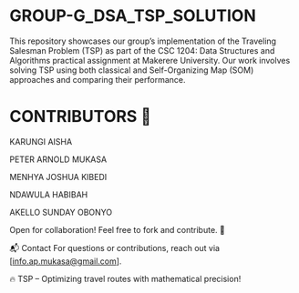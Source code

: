 # GROUP-G_DSA_TSP_SOLUTION
This repository showcases our group’s implementation of the Traveling Salesman Problem (TSP) as part of the CSC 1204: Data Structures and Algorithms practical assignment at Makerere University. Our work involves solving TSP using both classical and Self-Organizing Map (SOM) approaches and comparing their performance.

# CONTRIBUTORS 🤝
KARUNGI AISHA

PETER ARNOLD MUKASA

MENHYA JOSHUA KIBEDI

NDAWULA HABIBAH

AKELLO SUNDAY OBONYO


Open for collaboration! Feel free to fork and contribute. 🚀

📬 Contact
For questions or contributions, reach out via [info.ap.mukasa@gmail.com].

🔥 TSP – Optimizing travel routes with mathematical precision!